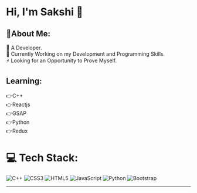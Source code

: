 <h1>Hi, I'm Sakshi 👋<br></h1>
<h2><b>💫About Me:</b><br></h2>
🔭 A Developer. <br>🌱 Currently Working on my Development and Programming Skills.<br>⚡ Looking for an Opportunity to Prove Myself.
<h2>Learning:</h2>
👉C++<br>
👉Reactjs <br>
👉GSAP<br>
👉Python<br>
👉Redux



# 💻 Tech Stack:
![C++](https://img.shields.io/badge/c++-%2300599C.svg?style=for-the-badge&logo=c%2B%2B&logoColor=white) ![CSS3](https://img.shields.io/badge/css3-%231572B6.svg?style=for-the-badge&logo=css3&logoColor=white) ![HTML5](https://img.shields.io/badge/html5-%23E34F26.svg?style=for-the-badge&logo=html5&logoColor=white) ![JavaScript](https://img.shields.io/badge/javascript-%23323330.svg?style=for-the-badge&logo=javascript&logoColor=%23F7DF1E) ![Python](https://img.shields.io/badge/python-3670A0?style=for-the-badge&logo=python&logoColor=ffdd54) ![Bootstrap](https://img.shields.io/badge/bootstrap-%23563D7C.svg?style=for-the-badge&logo=bootstrap&logoColor=white) 



---




